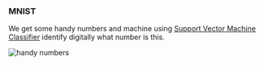 ### MNIST
We get some handy numbers and machine using [Support Vector Machine Classifier](https://scikit-learn.org/stable/modules/svm.html#classification) identify digitally what number is this.

![handy numbers](https://upload.wikimedia.org/wikipedia/commons/2/27/MnistExamples.png)
